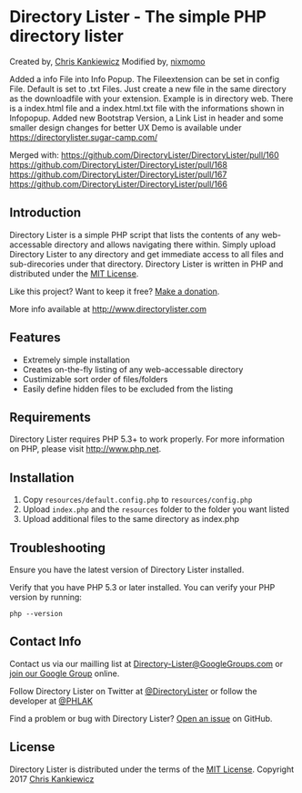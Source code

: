 Directory Lister - The simple PHP directory lister
==================================================
Created by, [Chris Kankiewicz](http://www.ChrisKankiewicz.com)
Modified by, [nixmomo](https://www.sugar-camp.com)

Added a info File into Info Popup. The Fileextension can be set in config File.
Default is set to .txt Files.
Just create a new file in the same directory as the downloadfile with your extension.
Example is in directory web. There is a index.html file and a index.html.txt file with the informations shown in Infopopup.
Added new Bootstrap Version, a Link List in header and some smaller design changes for better UX
Demo is available under <https://directorylister.sugar-camp.com/>

Merged with:
<https://github.com/DirectoryLister/DirectoryLister/pull/160>
<https://github.com/DirectoryLister/DirectoryLister/pull/168>
<https://github.com/DirectoryLister/DirectoryLister/pull/167>
<https://github.com/DirectoryLister/DirectoryLister/pull/166>



Introduction
------------

Directory Lister is a simple PHP script that lists the contents of any web-accessable directory and
allows navigating there within. Simply upload Directory Lister to any directory and get immediate
access to all files and sub-direcories under that directory. Directory Lister is written in PHP and
distributed under the [MIT License](http://www.opensource.org/licenses/mit-license.php).

Like this project? Want to keep it free? [Make a donation](https://cash.me/$ChrisKankiewicz).

More info available at <http://www.directorylister.com>


Features
--------

  * Extremely simple installation
  * Creates on-the-fly listing of any web-accessable directory
  * Custimizable sort order of files/folders
  * Easily define hidden files to be excluded from the listing


Requirements
------------

Directory Lister requires PHP 5.3+ to work properly.  For more information on PHP, please visit
<http://www.php.net>.


Installation
------------

  1. Copy `resources/default.config.php` to `resources/config.php`
  2. Upload `index.php` and the `resources` folder to the folder you want listed
  3. Upload additional files to the same directory as index.php


Troubleshooting
---------------

Ensure you have the latest version of Directory Lister installed.

Verify that you have PHP 5.3 or later installed. You can verify your PHP version by running:

    php --version


Contact Info
------------

Contact us via our mailling list at [Directory-Lister@GoogleGroups.com](mailto:Directory-Lister@GoogleGroups.com)
or [join our Google Group](https://groups.google.com/forum/?fromgroups#!forum/directory-lister) online.

Follow Directory Lister on Twitter at [@DirectoryLister](https://twitter.com/directorylister) or
follow the developer at [@PHLAK](https://twitter.com/PHLAK)

Find a problem or bug with Directory Lister?
[Open an issue](https://github.com/DirectoryLister/DirectoryLister/issues) on GitHub.


License
-------

Directory Lister is distributed under the terms of the
[MIT License](http://www.opensource.org/licenses/mit-license.php).
Copyright 2017 [Chris Kankiewicz](http://www.chriskankiewicz.com)
